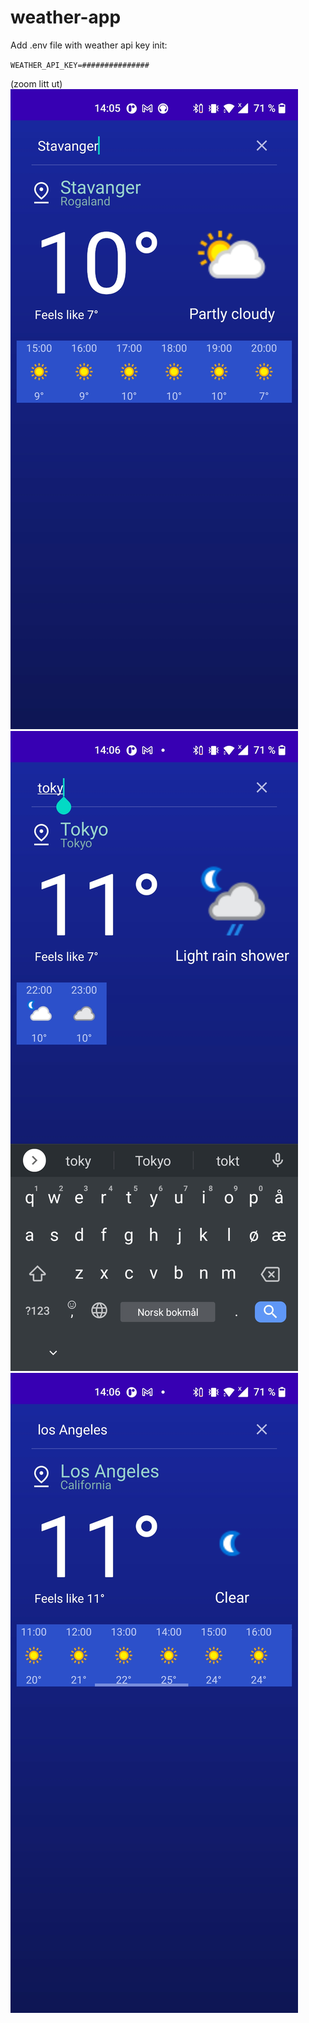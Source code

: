 # weather-app

Add .env file with weather api key init:

`WEATHER_API_KEY=###############`

(zoom litt ut)
![image|20](img/1.jpg)
![image|20](img/2.jpg)
![image|20](img/3.jpg)
